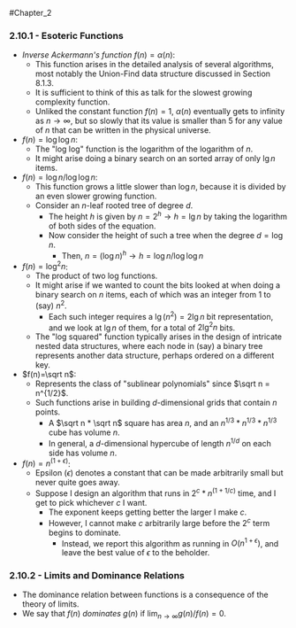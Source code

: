 #Chapter_2 

### 2.10.1 - Esoteric Functions
- *Inverse Ackermann's function* $f(n)=\alpha (n)$:
	- This function arises in the detailed analysis of several algorithms, most notably the Union-Find data structure discussed in Section 8.1.3.
	- It is sufficient to think of this as talk for the slowest growing complexity function.
	- Unliked the constant function $f(n)=1$, $\alpha (n)$ eventually gets to infinity as $n\to\infty$, but so slowly that its value is smaller than 5 for any value of *n* that can be written in the physical universe.
- $f(n)=\log\log n$:
	- The "log log" function is the logarithm of the logarithm of *n*.
	- It might arise doing a binary search on an sorted array of only $\lg n$ items.
- $f(n)=\log n / \log\log n$:
	- This function grows a little slower than $\log n$, because it is divided by an even slower growing function.
	- Consider an *n*-leaf rooted tree of degree *d*.
		- The height *h* is given by $n=2^h \to h=\lg n$ by taking the logarithm of both sides of the equation.
		- Now consider the height of such a tree when the degree $d=\log n$.
			- Then, $n=(\log n)^h \to h=\log n / \log \log n$
- $f(n)=\log^2n$:
	- The product of two log functions.
	- It might arise if we wanted to count the bits looked at when doing a binary search on *n* items, each of which was an integer from 1 to (say) $n^2$.
		- Each such integer requires a $\lg(n^2)=2\lg n$ bit representation, and we look at $\lg n$ of them, for a total of $2\lg^2n$ bits.
	- The "log squared" function typically arises in the design of intricate nested data structures, where each node in (say) a binary tree represents another data structure, perhaps ordered on a different key.
- $f(n)=\sqrt n$:
	- Represents the class of "sublinear polynomials" since $\sqrt n = n^{1/2}$.
	- Such functions arise in building *d*-dimensional grids that contain *n* points.
		- A $\sqrt n * \sqrt n$ square has area *n*, and an $n^{1/3}*n^{1/3}*n^{1/3}$ cube has volume $n$.
		- In general, a *d*-dimensional hypercube of length $n^{1/d}$ on each side has volume $n$.
- $f(n)=n^{(1+\epsilon)}$:
	- Epsilon ($\epsilon$) denotes a constant that can be made arbitrarily small but never quite goes away.
	- Suppose I design an algorithm that runs in $2^c*n^{(1+1/c)}$ time, and I get to pick whichever $c$ I want.
		- The exponent keeps getting better the larger I make $c$.
		- However, I cannot make $c$ arbitrarily large before the $2^c$ term begins to dominate.
			- Instead, we report this algorithm as running in $O(n^{1+\epsilon})$, and leave the best value of $\epsilon$ to the beholder.

### 2.10.2 - Limits and Dominance Relations
- The dominance relation between functions is a consequence of the theory of limits.
- We say that $f(n)$ *dominates* $g(n)$ if $\lim_{n\to\infty}g(n)/f(n) = 0$.
